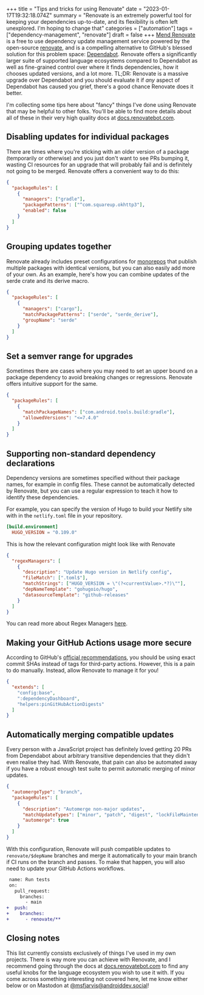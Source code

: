 +++
title = "Tips and tricks for using Renovate"
date = "2023-01-17T19:32:18.074Z"
summary = "Renovate is an extremely powerful tool for keeping your dependencies up-to-date, and its flexibility is often left unexplored. I'm hoping to change that"
categories = ["automation"]
tags = ["dependency-management", "renovate"]
draft = false
+++
[Mend Renovate](https://www.mend.io/free-developer-tools/renovate/) is a free to use dependency update management service powered by the open-source [renovate](https://github.com/renovatebot/renovate), and is a compelling alternative to GitHub's blessed solution for this problem space: [Dependabot](https://docs.github.com/en/code-security/dependabot). Renovate offers a significantly larger suite of supported language ecosystems compared to Dependabot as well as fine-grained control over where it finds dependencies, how it chooses updated versions, and a lot more. TL;DR: Renovate is a massive upgrade over Dependabot and you should evaluate it if _any_ aspect of Dependabot has caused you grief, there's a good chance Renovate does it better.

I'm collecting some tips here about "fancy" things I've done using Renovate that may be helpful to other folks. You'll be able to find more details about all of these in their very high quality docs at [docs.renovatebot.com](https://docs.renovatebot.com/).

## Disabling updates for individual packages

There are times where you're sticking with an older version of a package (temporarily or otherwise) and you just don't want to see PRs bumping it, wasting CI resources for an upgrade that will probably fail and is definitely not going to be merged. Renovate offers a convenient way to do this:

```json
{
  "packageRules": [
    {
      "managers": ["gradle"],
      "packagePatterns": ["^com.squareup.okhttp3"],
      "enabled": false
    }
  ]
}
```

## Grouping updates together

Renovate already includes preset configurations for [monorepos](https://github.com/renovatebot/renovate/blob/b4d1ad8e5210017a3550c9da4342b0953a70330a/lib/config/presets/internal/monorepo.ts) that publish multiple packages with identical versions, but you can also easily add more of your own. As an example, here's how you can combine updates of the serde crate and its derive macro.

```json
{
  "packageRules": [
    {
      "managers": ["cargo"],
      "matchPackagePatterns": ["serde", "serde_derive"],
      "groupName": "serde"
    }
  ]
}
```

## Set a semver range for upgrades

Sometimes there are cases where you may need to set an upper bound on a package dependency to avoid breaking changes or regressions. Renovate offers intuitive support for the same.

```json
{
  "packageRules": [
    {
      "matchPackageNames": ["com.android.tools.build:gradle"],
      "allowedVersions": "<=7.4.0"
    }
  ]
}
```

## Supporting non-standard dependency declarations

Dependency versions are sometimes specified without their package names, for example in config files. These cannot be automatically detected by Renovate, but you can use a regular expression to teach it how to identify these dependencies.

For example, you can specify the version of Hugo to build your Netlify site with in the `netlify.toml` file in your repository.

```toml
[build.environment]
  HUGO_VERSION = "0.109.0"
```

This is how the relevant configuration might look like with Renovate

```json
{
  "regexManagers": [
    {
      "description": "Update Hugo version in Netlify config",
      "fileMatch": [".toml$"],
      "matchStrings": ["HUGO_VERSION = \"(?<currentValue>.*?)\""],
      "depNameTemplate": "gohugoio/hugo",
      "datasourceTemplate": "github-releases"
    }
  ]
}
```

You can read more about Regex Managers [here](https://docs.renovatebot.com/modules/manager/regex/).

## Making your GitHub Actions usage more secure

According to GitHub's [official recommendations](https://docs.github.com/en/actions/security-guides/security-hardening-for-github-actions#using-third-party-actions), you should be using exact commit SHAs instead of tags for third-party actions. However, this is a pain to do manually. Instead, allow Renovate to manage it for you!

```json
{
  "extends": [
    "config:base",
    ":dependencyDashboard",
    "helpers:pinGitHubActionDigests"
  ]
}
```

## Automatically merging compatible updates

Every person with a JavaScript project has definitely loved getting 20 PRs from Dependabot about arbitrary transitive dependencies that they didn't even realise they had. With Renovate, that pain can also be automated away if you have a robust enough test suite to permit automatic merging of minor updates.

```json
{
  "automergeType": "branch",
  "packageRules": [
    {
      "description": "Automerge non-major updates",
      "matchUpdateTypes": ["minor", "patch", "digest", "lockFileMaintenance"],
      "automerge": true
    }
  ]
}
```

With this configuration, Renovate will push compatible updates to `renovate/$depName` branches and merge it automatically to your main branch if CI runs on the branch and passes. To make that happen, you will also need to update your GitHub Actions workflows.

```diff
 name: Run tests
 on:
   pull_request:
     branches:
       - main
+  push:
+    branches:
+      - renovate/**
```

## Closing notes

This list currently consists exclusively of things I've used in my own projects. There is way more you can achieve with Renovate, and I recommend going through the docs at [docs.renovatebot.com](https://docs.renovatebot.com/) to find any useful knobs for the language ecosystem you wish to use it with. If you come across something interesting not covered here, let me know either below or on Mastodon at [@msfjarvis@androiddev.social](https://androiddev.social/@msfjarvis)!
